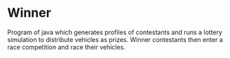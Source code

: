 # Winner
Program of java which generates profiles of contestants and runs a lottery simulation to distribute vehicles as prizes. 
Winner contestants then enter a race competition and race their vehicles.
